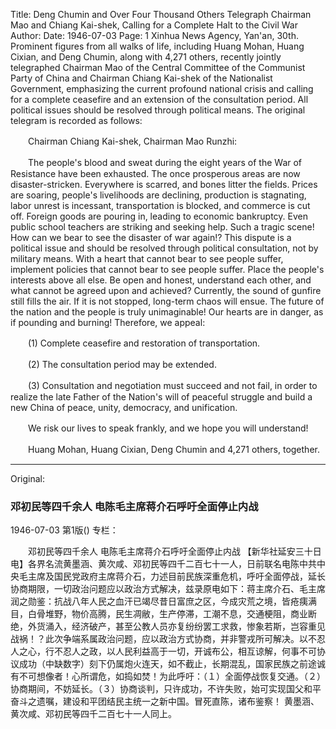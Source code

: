 Title: Deng Chumin and Over Four Thousand Others Telegraph Chairman Mao and Chiang Kai-shek, Calling for a Complete Halt to the Civil War
Author:
Date: 1946-07-03
Page: 1
Xinhua News Agency, Yan'an, 30th. Prominent figures from all walks of life, including Huang Mohan, Huang Cixian, and Deng Chumin, along with 4,271 others, recently jointly telegraphed Chairman Mao of the Central Committee of the Communist Party of China and Chairman Chiang Kai-shek of the Nationalist Government, emphasizing the current profound national crisis and calling for a complete ceasefire and an extension of the consultation period. All political issues should be resolved through political means. The original telegram is recorded as follows:

　　Chairman Chiang Kai-shek, Chairman Mao Runzhi:

　　The people's blood and sweat during the eight years of the War of Resistance have been exhausted. The once prosperous areas are now disaster-stricken. Everywhere is scarred, and bones litter the fields. Prices are soaring, people's livelihoods are declining, production is stagnating, labor unrest is incessant, transportation is blocked, and commerce is cut off. Foreign goods are pouring in, leading to economic bankruptcy. Even public school teachers are striking and seeking help. Such a tragic scene! How can we bear to see the disaster of war again!? This dispute is a political issue and should be resolved through political consultation, not by military means. With a heart that cannot bear to see people suffer, implement policies that cannot bear to see people suffer. Place the people's interests above all else. Be open and honest, understand each other, and what cannot be agreed upon and achieved? Currently, the sound of gunfire still fills the air. If it is not stopped, long-term chaos will ensue. The future of the nation and the people is truly unimaginable! Our hearts are in danger, as if pounding and burning! Therefore, we appeal:

　　(1) Complete ceasefire and restoration of transportation.

　　(2) The consultation period may be extended.

　　(3) Consultation and negotiation must succeed and not fail, in order to realize the late Father of the Nation's will of peaceful struggle and build a new China of peace, unity, democracy, and unification.

　　We risk our lives to speak frankly, and we hope you will understand!

　　Huang Mohan, Huang Cixian, Deng Chumin and 4,271 others, together.



<hr /> 

Original: 


### 邓初民等四千余人  电陈毛主席蒋介石呼吁全面停止内战

1946-07-03
第1版()
专栏：

　　邓初民等四千余人
    电陈毛主席蒋介石呼吁全面停止内战
    【新华社延安三十日电】各界名流黄墨涵、黄次咸、邓初民等四千二百七十一人，日前联名电陈中共中央毛主席及国民党政府主席蒋介石，力述目前民族深重危机，呼吁全面停战，延长协商期限，一切政治问题应以政治方式解决，兹录原电如下：蒋主席介石、毛主席润之勋鉴：抗战八年人民之血汗已竭尽昔日富庶之区，今成灾荒之境，皆疮痍满目，白骨堆野，物价高腾，民生凋敝，生产停滞，工潮不息，交通梗阻，商业断绝，外货涌入，经济破产，甚至公教人员亦复纷纷罢工求救，惨象若斯，岂容重见战祸！？此次争端系属政治问题，应以政治方式协商，并非警戎所可解决。以不忍人之心，行不忍人之政，以人民利益高于一切，开诚布公，相互谅解，何事不可协议成功（中缺数字）刻下仍属炮火连天，如不截止，长期混乱，国家民族之前途诚有不可想像者！心所谓危，如捣如焚！为此呼吁：（１）全面停战恢复交通。（２）协商期间，不妨延长。（３）协商谈判，只许成功，不许失败，始可实现国父和平奋斗之遗嘱，建设和平团结民主统一之新中国。冒死直陈，诸布鉴察！
    黄墨涵、黄次咸、邓初民等四千二百七十一人同上。

